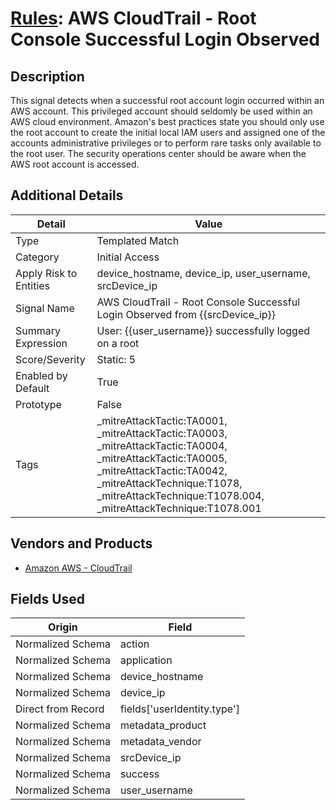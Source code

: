 # [Rules](README.md): AWS CloudTrail - Root Console Successful Login Observed

## Description
This signal detects when a successful root account login occurred within an AWS account. This privileged account should seldomly be used within an AWS cloud environment. Amazon's best practices state you should only use the root account to create the initial local IAM users and assigned one of the accounts administrative privileges or to perform rare tasks only available to the root user. The security operations center should be aware when the AWS root account is accessed.

## Additional Details
|Detail|Value|
|----|----|
|Type|Templated Match|
|Category|Initial Access|
|Apply Risk to Entities|device_hostname, device_ip, user_username, srcDevice_ip|
|Signal Name|AWS CloudTrail - Root Console Successful Login Observed from {{srcDevice_ip}}|
|Summary Expression|User: {{user_username}} successfully logged on a root|
|Score/Severity|Static: 5|
|Enabled by Default|True|
|Prototype|False|
|Tags|_mitreAttackTactic:TA0001, _mitreAttackTactic:TA0003, _mitreAttackTactic:TA0004, _mitreAttackTactic:TA0005, _mitreAttackTactic:TA0042, _mitreAttackTechnique:T1078, _mitreAttackTechnique:T1078.004, _mitreAttackTechnique:T1078.001|
## Vendors and Products
- [Amazon AWS - CloudTrail](../products/033624b0-218e-4dcb-b93f-0f1fb1806c56.md)


## Fields Used

|Origin|Field|
|----|----|
|Normalized Schema|action|
|Normalized Schema|application|
|Normalized Schema|device_hostname|
|Normalized Schema|device_ip|
|Direct from Record|fields['userIdentity.type']|
|Normalized Schema|metadata_product|
|Normalized Schema|metadata_vendor|
|Normalized Schema|srcDevice_ip|
|Normalized Schema|success|
|Normalized Schema|user_username|


